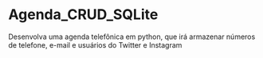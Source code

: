 # Agenda_CRUD_SQLite

Desenvolva uma agenda telefônica em python, que irá armazenar números de telefone, e-mail e usuários do Twitter e Instagram